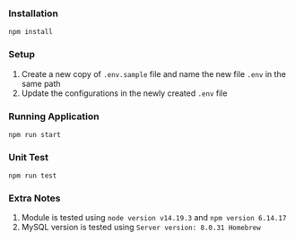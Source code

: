 ### Installation

`npm install`

### Setup

1. Create a new copy of `.env.sample` file and name the new file `.env` in the same path
2. Update the configurations in the newly created `.env` file

### Running Application

`npm run start`

### Unit Test

`npm run test`

### Extra Notes

1. Module is tested using `node version v14.19.3` and `npm version 6.14.17`
2. MySQL version is tested using `Server version: 8.0.31 Homebrew`